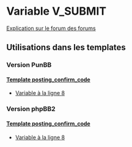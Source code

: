 # Variable V_SUBMIT
[Explication sur le forum des forums](http://forum.forumactif.com/t294113-listing-des-variables#V_SUBMIT)

## Utilisations dans les templates

### Version PunBB

#### [Template posting_confirm_code](punbb/posting_confirm_code.md)
* [Variable à la ligne 8](../punbb/posting_confirm_code.tpl#L8)

### Version phpBB2

#### [Template posting_confirm_code](subsilver/posting_confirm_code.md)
* [Variable à la ligne 8](../subsilver/posting_confirm_code.tpl#L8)